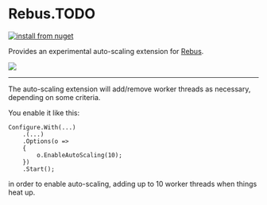 # Rebus.TODO

[![install from nuget](https://img.shields.io/nuget/v/Rebus.AutoScaling.svg?style=flat-square)](https://www.nuget.org/packages/Rebus.AutoScaling)

Provides an experimental auto-scaling extension for [Rebus](https://github.com/rebus-org/Rebus).

![](https://raw.githubusercontent.com/rebus-org/Rebus/master/artwork/little_rebusbus2_copy-200x200.png)

---

The auto-scaling extension will add/remove worker threads as necessary, depending on some criteria.

You enable it like this:

	Configure.With(...)
		.(...)
		.Options(o =>
		{
			o.EnableAutoScaling(10);
		})
		.Start();

in order to enable auto-scaling, adding up to 10 worker threads when things heat up.